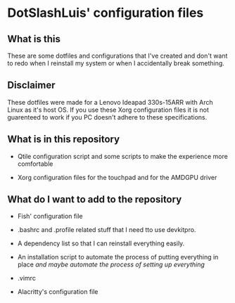 # DotSlashLuis' configuration files

## What is this

These are some dotfiles and configurations that I've created and don't want to redo when I reinstall my system or when I accidentally break something.

## Disclaimer

These dotfiles were made for a Lenovo Ideapad 330s-15ARR with Arch Linux as it's host OS.  If you use these Xorg configuration files it is not guarenteed to work if you PC doesn't adhere to these specifications.

## What is in this repository

* Qtile configuration script and some scripts to make the experience more comfortable

* Xorg configuration files for the touchpad and for the AMDGPU driver

## What do I want to add to the repository

* Fish' configuration file

* .bashrc and .profile related stuff that I need tto use devkitpro.

* A dependency list so that I can reinstall everything easily.

* An installation script to automate the process of putting everything in place *and maybe automate the process of setting up everything*

* .vimrc

* Alacritty's configuration file

